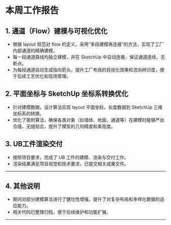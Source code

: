 # 本周工作报告

## 1. 通道（Flow）建模与可视化优化

- 根据 layout 规范对 flow 的定义，采用“多段建模再连接”的方法，实现了工厂内部通道的精确建模。
- 每一段通道路线均独立建模，并在 SketchUp 中自动连接，保证通道连续、无断点。
- 为每段通道自动生成指向箭头，提升工厂布局的目视化效果和流向辨识度，便于后续工艺优化和现场管理。

## 2. 平面坐标与 SketchUp 坐标系转换优化

- 针对建模数据，设计算法实现 layout 平面坐标、长度数据到 SketchUp 三维坐标系的转换。
- 优化了吸附算法，确保各类对象（如墙体、地面、通道等）在建模时能够严丝合缝、无缝贴合，提升了模型的几何精度和美观度。


## 3. UB工件渲染交付

- 按照项目要求，完成了 UB 工件的建模、渲染与交付工作。
- 渲染结果满足项目视觉和技术要求，已提交相关成果文件。

---

## 4. 其他说明

- 期间对部分建模算法进行了健壮性增强，提升了对复杂布局和多样化数据的适应能力。
- 相关代码已整理归档，便于后续维护和功能扩展。

---
